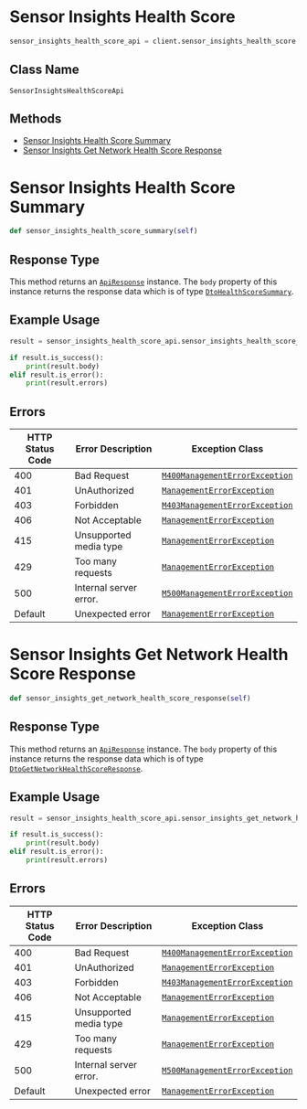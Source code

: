 # Sensor Insights Health Score

```python
sensor_insights_health_score_api = client.sensor_insights_health_score
```

## Class Name

`SensorInsightsHealthScoreApi`

## Methods

* [Sensor Insights Health Score Summary](../../doc/controllers/sensor-insights-health-score.md#sensor-insights-health-score-summary)
* [Sensor Insights Get Network Health Score Response](../../doc/controllers/sensor-insights-health-score.md#sensor-insights-get-network-health-score-response)


# Sensor Insights Health Score Summary

```python
def sensor_insights_health_score_summary(self)
```

## Response Type

This method returns an [`ApiResponse`](../../doc/api-response.md) instance. The `body` property of this instance returns the response data which is of type [`DtoHealthScoreSummary`](../../doc/models/dto-health-score-summary.md).

## Example Usage

```python
result = sensor_insights_health_score_api.sensor_insights_health_score_summary()

if result.is_success():
    print(result.body)
elif result.is_error():
    print(result.errors)
```

## Errors

| HTTP Status Code | Error Description | Exception Class |
|  --- | --- | --- |
| 400 | Bad Request | [`M400ManagementErrorException`](../../doc/models/m400-management-error-exception.md) |
| 401 | UnAuthorized | [`ManagementErrorException`](../../doc/models/management-error-exception.md) |
| 403 | Forbidden | [`M403ManagementErrorException`](../../doc/models/m403-management-error-exception.md) |
| 406 | Not Acceptable | [`ManagementErrorException`](../../doc/models/management-error-exception.md) |
| 415 | Unsupported media type | [`ManagementErrorException`](../../doc/models/management-error-exception.md) |
| 429 | Too many requests | [`ManagementErrorException`](../../doc/models/management-error-exception.md) |
| 500 | Internal server error. | [`M500ManagementErrorException`](../../doc/models/m500-management-error-exception.md) |
| Default | Unexpected error | [`ManagementErrorException`](../../doc/models/management-error-exception.md) |


# Sensor Insights Get Network Health Score Response

```python
def sensor_insights_get_network_health_score_response(self)
```

## Response Type

This method returns an [`ApiResponse`](../../doc/api-response.md) instance. The `body` property of this instance returns the response data which is of type [`DtoGetNetworkHealthScoreResponse`](../../doc/models/dto-get-network-health-score-response.md).

## Example Usage

```python
result = sensor_insights_health_score_api.sensor_insights_get_network_health_score_response()

if result.is_success():
    print(result.body)
elif result.is_error():
    print(result.errors)
```

## Errors

| HTTP Status Code | Error Description | Exception Class |
|  --- | --- | --- |
| 400 | Bad Request | [`M400ManagementErrorException`](../../doc/models/m400-management-error-exception.md) |
| 401 | UnAuthorized | [`ManagementErrorException`](../../doc/models/management-error-exception.md) |
| 403 | Forbidden | [`M403ManagementErrorException`](../../doc/models/m403-management-error-exception.md) |
| 406 | Not Acceptable | [`ManagementErrorException`](../../doc/models/management-error-exception.md) |
| 415 | Unsupported media type | [`ManagementErrorException`](../../doc/models/management-error-exception.md) |
| 429 | Too many requests | [`ManagementErrorException`](../../doc/models/management-error-exception.md) |
| 500 | Internal server error. | [`M500ManagementErrorException`](../../doc/models/m500-management-error-exception.md) |
| Default | Unexpected error | [`ManagementErrorException`](../../doc/models/management-error-exception.md) |

